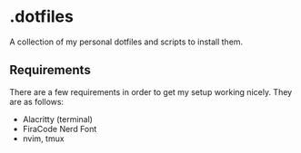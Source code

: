 # .dotfiles
A collection of my personal dotfiles and scripts to install them. 

## Requirements

There are a few requirements in order to get my setup working nicely. They are as follows:

- Alacritty (terminal)
- FiraCode Nerd Font
- nvim, tmux



